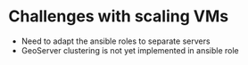# Challenges with scaling VMs

* Need to adapt the ansible roles to separate servers
* GeoServer clustering is not yet implemented in ansible role

